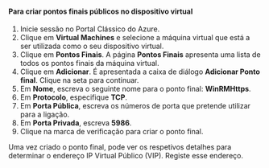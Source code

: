 #### <a name="to-create-public-endpoints-on-the-virtual-device"></a>Para criar pontos finais públicos no dispositivo virtual

1. Inicie sessão no Portal Clássico do Azure.
2. Clique em **Virtual Machines** e selecione a máquina virtual que está a ser utilizada como o seu dispositivo virtual.
3. Clique em **Pontos Finais**. A página **Pontos Finais** apresenta uma lista de todos os pontos finais da máquina virtual.
4. Clique em **Adicionar**. É apresentada a caixa de diálogo **Adicionar Ponto final**. Clique na seta para continuar.
5. Em **Nome**, escreva o seguinte nome para o ponto final: **WinRMHttps**.
6. Em **Protocolo**, especifique **TCP**.
7. Em **Porta Pública**, escreva os números de porta que pretende utilizar para a ligação.
8. Em **Porta Privada**, escreva **5986**.
9. Clique na marca de verificação para criar o ponto final.

Uma vez criado o ponto final, pode ver os respetivos detalhes para determinar o endereço IP Virtual Público (VIP). Registe esse endereço.



<!--HONumber=Nov16_HO3-->


